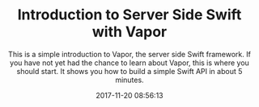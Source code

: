 ---
title: "Introduction to Server Side Swift with Vapor"
subtitle: "This is a simple introduction to Vapor, the server side Swift framework. If you have not yet had the chance to learn about Vapor, this is where you should start. It shows you how to build a simple Swift API in about 5 minutes."
tags: ["server-side","vapor"]
link: "https://www.vaporforums.io/thread/30?utm_source=newsletter_mailer&utm_medium=email&utm_campaign=weekly"
date: "2017-11-20 08:56:13"
---